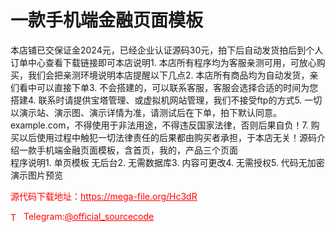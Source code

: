 # 一款手机端金融页面模板

本店铺已交保证金2024元，已经企业认证源码30元，拍下后自动发货拍后到个人订单中心查看下载链接即可本店说明1. 本店所有程序均为客服亲测可用，可放心购买，我们会把亲测环境说明本店提醒以下几点2. 本店所有商品均为自动发货，亲们看中可以直接下单3. 不会搭建的，可以联系客服，客服会选择合适的时间为您搭建4. 联系时请提供宝塔管理、或虚拟机网站管理，我们不接受ftp的方式5. 一切以演示站、演示图、演示详情为准，请测试后在下单，拍下默认同意。example.com，不得使用于非法用途，不得违反国家法律，否则后果自负！7. 购买以后使用过程中触犯一切法律责任的后果都由购买者承担，于本店无关！源码介绍一款手机端金融页面模板，含首页，我的，产品三个页面<br>程序说明1. 单页模板 无后台2. 无需数据库3. 内容可更改4. 无需授权5. 代码无加密演示图片预览<br>


<p style="color: red;">源代码下载地址：<a href="https://mega-file.org/Hc3dR" style="color: red;">https://mega-file.org/Hc3dR</a></p><p style="color: red;"><img src="https://cdn-icons-png.flaticon.com/512/2111/2111646.png" alt="Telegram Icon" style="width: 16px; vertical-align: middle; margin-right: 5px;">Telegram:<a href="https://t.me/official_sourcecode" style="color: red;">@official_sourcecode</a></p>